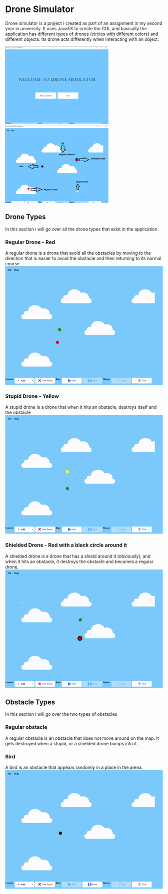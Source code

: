 # Drone Simulator
Drone simulator is a project i created as part of an assignment in my second year in
university. It uses JavaFX to create the GUI, and basically the application has different 
types of drones (circles with different colors) and different objects. Its drone acts
differently when interacting with an object.

![Welcome Screen](./UI/ui_images/welcome_screen.png)
![Arena](./UI/ui_images/arena.png)


## Drone Types
In this section i will go over all the drone types that exist in the application

### Regular Drone - Red
A regular drone is a drone that avoid all the obstacles by moving to the direction that is easier to avoid the obstacle and then 
returning to its normal course
![Regular Drone](./UI/gif/regular_drone.gif)


### Stupid Drone - Yellow
A stupid drone is a drone that when it hits an obstacle, destroys itself and the obstacle
![Stupid Drone](./UI/gif/stupid_drone.gif)


### Shielded Drone - Red with a black circle around it
A shielded drone is a drone that has a shield around it (obviously), and when it hits
an obstacle, it destroys the obstacle and becomes a regular drone.
![Shielded Drone](./UI/gif/shielded_drone.gif)


## Obstacle Types
In this section i will go over the two types of obstacles

### Regular obstacle
A regular obstacle is an obstacle that does not move around on the map. It gets destroyed
when a stupid, or a shielded drone bumps into it.

### Bird
A bird is an obstacle that appears randomly in a place in the arena.
![Bird](./UI/gif/bird.gif)
